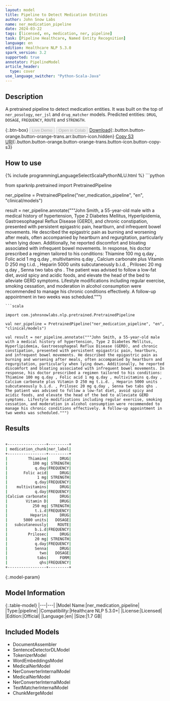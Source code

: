 ```yaml
---
layout: model
title: Pipeline to Detect Medication Entities
author: John Snow Labs
name: ner_medication_pipeline
date: 2024-03-22
tags: [licensed, en, medication, ner, pipeline]
task: [Pipeline Healthcare, Named Entity Recognition]
language: en
edition: Healthcare NLP 5.3.0
spark_version: 3.2
supported: true
annotator: PipelineModel
article_header:
  type: cover
use_language_switcher: "Python-Scala-Java"
---
```


## Description

A pretrained pipeline to detect medication entities. It was built on the top of `ner_posology`, `ner_jsl` and `drug_matcher` models.
Predicted entities: `DRUG`, `DOSAGE`, `FREQUENCY`, `ROUTE` and `STRENGTH`.

{:.btn-box}
<button class="button button-orange" disabled>Live Demo</button>
<button class="button button-orange" disabled>Open in Colab</button>
[Download](https://s3.amazonaws.com/auxdata.johnsnowlabs.com/clinical/models/ner_medication_pipeline_en_5.3.0_3.2_1711116367518.zip){:.button.button-orange.button-orange-trans.arr.button-icon.hidden}
[Copy S3 URI](s3://auxdata.johnsnowlabs.com/clinical/models/ner_medication_pipeline_en_5.3.0_3.2_1711116367518.zip){:.button.button-orange.button-orange-trans.button-icon.button-copy-s3}

## How to use



<div class="tabs-box" markdown="1">
{% include programmingLanguageSelectScalaPythonNLU.html %}
```python

from sparknlp.pretrained import PretrainedPipeline

ner_pipeline = PretrainedPipeline("ner_medication_pipeline", "en", "clinical/models")

result = ner_pipeline.annotate("""John Smith, a 55-year-old male with a medical history of hypertension, Type 2 Diabetes Mellitus, Hyperlipidemia, Gastroesophageal Reflux Disease (GERD), and chronic constipation, presented with persistent epigastric pain, heartburn, and infrequent bowel movements. He described the epigastric pain as burning and worsening after meals, often accompanied by heartburn and regurgitation, particularly when lying down. Additionally, he reported discomfort and bloating associated with infrequent bowel movements. In response, his doctor prescribed a regimen tailored to his conditions: Thiamine 100 mg q.day , Folic acid 1 mg q.day , multivitamins q.day , Calcium carbonate plus Vitamin D 250 mg t.i.d. , Heparin 5000 units subcutaneously b.i.d. , Prilosec 20 mg q.day , Senna two tabs qhs . The patient was advised to follow a low-fat diet, avoid spicy and acidic foods, and elevate the head of the bed to alleviate GERD symptoms. Lifestyle modifications including regular exercise, smoking cessation, and moderation in alcohol consumption were recommended to manage his chronic conditions effectively. A follow-up appointment in two weeks was scheduled.""")

```
```scala

import com.johnsnowlabs.nlp.pretrained.PretrainedPipeline

val ner_pipeline = PretrainedPipeline("ner_medication_pipeline", "en", "clinical/models")

val result = ner_pipeline.annotate("""John Smith, a 55-year-old male with a medical history of hypertension, Type 2 Diabetes Mellitus, Hyperlipidemia, Gastroesophageal Reflux Disease (GERD), and chronic constipation, presented with persistent epigastric pain, heartburn, and infrequent bowel movements. He described the epigastric pain as burning and worsening after meals, often accompanied by heartburn and regurgitation, particularly when lying down. Additionally, he reported discomfort and bloating associated with infrequent bowel movements. In response, his doctor prescribed a regimen tailored to his conditions: Thiamine 100 mg q.day , Folic acid 1 mg q.day , multivitamins q.day , Calcium carbonate plus Vitamin D 250 mg t.i.d. , Heparin 5000 units subcutaneously b.i.d. , Prilosec 20 mg q.day , Senna two tabs qhs . The patient was advised to follow a low-fat diet, avoid spicy and acidic foods, and elevate the head of the bed to alleviate GERD symptoms. Lifestyle modifications including regular exercise, smoking cessation, and moderation in alcohol consumption were recommended to manage his chronic conditions effectively. A follow-up appointment in two weeks was scheduled.""")

```
</div>

## Results

```bash

+-----------------+---------+
| medication_chunk|ner_label|
+-----------------+---------+
|         Thiamine|     DRUG|
|           100 mg| STRENGTH|
|            q.day|FREQUENCY|
|       Folic acid|     DRUG|
|             1 mg| STRENGTH|
|            q.day|FREQUENCY|
|    multivitamins|     DRUG|
|            q.day|FREQUENCY|
|Calcium carbonate|     DRUG|
|        Vitamin D|     DRUG|
|           250 mg| STRENGTH|
|            t.i.d|FREQUENCY|
|          Heparin|     DRUG|
|       5000 units|   DOSAGE|
|   subcutaneously|    ROUTE|
|            b.i.d|FREQUENCY|
|         Prilosec|     DRUG|
|            20 mg| STRENGTH|
|            q.day|FREQUENCY|
|            Senna|     DRUG|
|              two|   DOSAGE|
|             tabs|     FORM|
|              qhs|FREQUENCY|
+-----------------+---------+

```

{:.model-param}
## Model Information

{:.table-model}
|---|---|
|Model Name:|ner_medication_pipeline|
|Type:|pipeline|
|Compatibility:|Healthcare NLP 5.3.0+|
|License:|Licensed|
|Edition:|Official|
|Language:|en|
|Size:|1.7 GB|

## Included Models

- DocumentAssembler
- SentenceDetectorDLModel
- TokenizerModel
- WordEmbeddingsModel
- MedicalNerModel
- NerConverterInternalModel
- MedicalNerModel
- NerConverterInternalModel
- TextMatcherInternalModel
- ChunkMergeModel